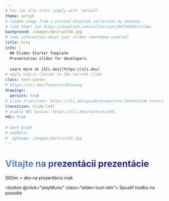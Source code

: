```yaml
---
# You can also start simply with 'default'
theme: seriph
# random image from a curated Unsplash collection by Anthony
# like them? see https://unsplash.com/collections/94734566/slidev
background: /images/abstract54.jpg
# some information about your slides (markdown enabled)
title: Vita
info: |
  ## Slidev Starter Template
  Presentation slides for developers.

  Learn more at [Sli.dev](https://sli.dev)
# apply unocss classes to the current slide
class: text-center
# https://sli.dev/features/drawing
drawings:
  persist: true
# slide transition: https://sli.dev/guide/animations.html#slide-transitions
transition: slide-left
# enable MDC Syntax: https://sli.dev/features/mdc
mdc: true

# open graph
# seoMeta:
#  ogImage: /images/abstract54.jpg
---
```


# Vitajte na prezentácii prezentácie

SliDev = ako na prezentáciu inak

<div @click="$slidev.nav.next" class="mt-12 py-1" hover:bg="white op-10">
  <carbon:arrow-right />
</div>

<button @click="playMusic" class="slidev-icon-btn">
  Spustiť hudbu na pozadie
</button>

<audio src="/audio/shittyFl.mp3" id="bg-music" loop hidden />
<div class="abs-br m-6 text-xl">
  <button @click="$slidev.nav.openInEditor()" title="Open in Editor" class="slidev-icon-btn">
    <carbon:edit />
  </button>
  <a href="https://github.com/slidevjs/slidev" target="_blank" class="slidev-icon-btn">
    <carbon:logo-github />
  </a>
</div>



<script setup>
import { onMounted } from 'vue'
function playMusic() {
  const audio = document.getElementById('bg-music')
  if (audio) {
    audio.currentTime = 0
    audio.play()
    setTimeout(() => {
      audio.pause()
    }, 30000) // stop after 30 seconds
  }
}
</script>

<!--
The last comment block of each slide will be treated as slide notes. It will be visible and editable in Presenter Mode along with the slide. [Read more in the docs](https://sli.dev/guide/syntax.html#notes)
-->

<!--
notes notes
-->

---
transition: fade-out
---
<section style="position: fixed; inset: 0; z-index: 50; background: black; display: flex; align-items: center; justify-content: center;">
  <video
    src="/videos/erniIntro.mp4"
    controls
    autoplay
    muted
    style="width: 100vw; height: 100vh; object-fit: cover; display: block;"
  />
</section>

---
transition: fade-out
layout: two-cols
layoutClass: gap-12
---

# Čo si dnes ukážeme?
<v-click>
  <div
    v-motion
    :initial="{ x: -500 }"
    :enter="{ x: 0 }" >
    ako jednoducho sa používa SliDev
  </div>
</v-click>

<br><v-click><img src= "/images/erniLogo.png" inline-block h-2 animate-bounce> Ukážeme si základné funkcie, ktoré môžu, ale nemusia, zákazníkovy odpáliť dekel</v-click>
<br><v-click><img src= "/images/erniLogo.png" inline-block h-3 animate-bounce> Čo dokáže funkcia prezenter</v-click>
<br><v-click><img src= "/images/erniLogo.png" inline-block h-4 animate-bounce> Ukážeme si nahrávanie</v-click>
<br><v-click><img src= "/images/erniLogo.png" inline-block h-5 animate-bounce> Remote session</v-click>
<br><v-click><img src= "/images/erniLogo.png" inline-block h-8 animate-bounce> Erni template</v-click>
<br><v-click><img src= "/images/erniLogo.png" inline-block h-13 animate-bounce> Addons</v-click>
<br>
<br>

::right::

<img :src="randomImage" alt="Random image" class="h-full w-auto object-cover" />


<script setup>
const images = [
  '/images/abstractImages/Abstract web picture (1).jpg',
  '/images/abstractImages/Abstract web picture (17).jpg',
  '/images/abstractImages/Abstract web picture 66.jpg',
  '/images/abstractImages/Abstract web picture 88.jpg'
]
const randomImage = images[Math.floor(Math.random() * images.length)]
</script>

<div class="absolute bottom-4 left-0 w-full text-center text-sm opacity-70">
  <img src= "/images/erniLogo.png" inline-block h-5>
   2025 Matus &middot; All rights reserved
</div>

<!--
You can have `style` tag in markdown to override the style for the current page.
Learn more: https://sli.dev/features/slide-scope-style
-->

<style>
h1 {
  background-color: #2B90B6;
  background-image: linear-gradient(45deg,rgb(85, 136, 194) 20%,rgb(33, 35, 139) 40%);
  background-size: 100%;
  -webkit-background-clip: text;
  -moz-background-clip: text;
  -webkit-text-fill-color: transparent;
  -moz-text-fill-color: transparent;
}
.slidev-vclick-target {
  transition: all 2000ms ease 10ms;
}
.slidev-vclick-hidden {
  transform: scale(0);
}
</style>

<!--
Here is another comment.
-->

---
transition: fade-out
---

<section style="position: fixed; inset: 0; z-index: 50; background: black; display: flex; align-items: center; justify-content: center;">
  <video src="/videos/outroBetterask.mp4" controls autoplay muted style="width: 100vw; height: 100vh; object-fit: cover; display: block;" />
</section>

<!--
Here is another comment.
-->

---
transition: fade-out
layout: two-cols
layoutClass: gap-12
preload: false
---

# Jeden testerský na úvod

<img src="/images/realMen.jpg" class="w-full w-auto object-cover" />

::right::

<v-click>
  <div class="flex items-center justify-center h-full"
    v-motion
    :initial="{ x: -250 }"
    :enter="{ x: 0 }" >
    <span class="gradient-text" style="font-size: 2rem;">
    Ako rozbehať&nbsp;<a href="https://sli.dev/guide" target="_blank">SliDev.</a>
    </span>
  </div>
</v-click>

<style>
h1,
.gradient-text {
  background-color: #2B90B6;
  background-image: linear-gradient(45deg,rgb(85, 136, 194) 20%,rgb(33, 35, 139) 40%);
  background-size: 100%;
  -webkit-background-clip: text;
  -moz-background-clip: text;
  -webkit-text-fill-color: transparent;
  -moz-text-fill-color: transparent;
}
</style>
